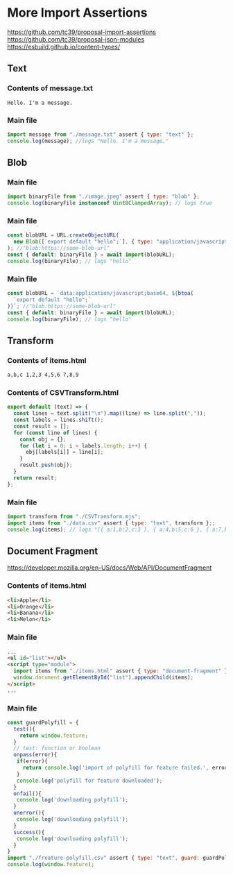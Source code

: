# More Import Assertions

https://github.com/tc39/proposal-import-assertions
https://github.com/tc39/proposal-json-modules
https://esbuild.github.io/content-types/

## Text

### Contents of message.txt

```text
Hello. I'm a message.
```

### Main file

```javascript
import message from "./message.txt" assert { type: "text" };
console.log(message); //logs "Hello. I'm a message."
```

## Blob

### Main file

```javascript
import binaryFile from "./image.jpeg" assert { type: "blob" };
console.log(binaryFile instanceof Uint8ClampedArray); // logs true
```

### Main file

```javascript
const blobURL = URL.createObjectURL(
  new Blob([`export default "hello";`], { type: "application/javascript" })
); //"blob:https://some-blob-url"
const { default: binaryFile } = await import(blobURL);
console.log(binaryFile); // logs "hello"
```

### Main file

```javascript
const blobURL = `data:application/javascript;base64, ${btoa(
  `export default "hello";`
)}`; //"blob:https://some-blob-url"
const { default: binaryFile } = await import(blobURL);
console.log(binaryFile); // logs "hello"
```

## Transform

### Contents of items.html

```html
a,b,c 1,2,3 4,5,6 7,8,9
```

### Contents of CSVTransform.html

```javascript
export default (text) => {
  const lines = text.split("\n").map((line) => line.split(","));
  const labels = lines.shift();
  const result = [];
  for (const line of lines) {
    const obj = {};
    for (let i = 0; i < labels.length; i++) {
      obj[labels[i]] = line[i];
    }
    result.push(obj);
  }
  return result;
};
```

### Main file

```javascript
import transform from "./CSVTransform.mjs";
import items from "./data.csv" assert { type: "text", transform };;
console.log(items); // logs "[{ a:1,b:2,c:3 }, { a:4,b:5,c:6 }, { a:7,b:8,c:9 }]"
```

## Document Fragment

https://developer.mozilla.org/en-US/docs/Web/API/DocumentFragment

### Contents of items.html

```html
<li>Apple</li>
<li>Orange</li>
<li>Banana</li>
<li>Melon</li>
```

### Main file

```html
...
<ul id="list"></ul>
<script type="module">
  import items from "./items.html" assert { type: "document-fragment" };
  window.document.getElementById("list").appendChild(items);
</script>
...
```

### Main file

```javascript
const guardPolyfill = {
  test(){
    return window.feature;
  }
  // test: function or boolean
  onpass(error){
   if(error){
     return console.log('import of polyfill for feature failed.', error);
   }
   console.log('polyfill for feature downloaded');
  }
  onfail(){
   console.log('downloading polyfill');
  }
  onerror(){
   console.log('downloading polyfill');
  }
  success(){
   console.log('downloading polyfill');
  }
}
import "./freature-polyfill.csv" assert { type: "text", guard: guardPolyfill /*function or boolean*/ };
console.log(window.feature);
```
